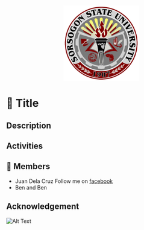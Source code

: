 <p align="center">
<img src="ssulogo-512.png" width="200" height="200">
</p>

# 🚀 Title

## Description

## Activities

## 🤘 Members

- Juan Dela Cruz
Follow me on [facebook](https://facebook.com)
- Ben and Ben

## Acknowledgement

![Alt Text](https://www.animatedimages.org/data/media/1243/animated-happy-birthday-image-0081.gif)
